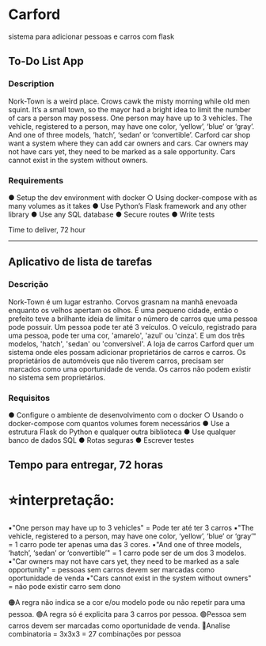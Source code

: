 # Carford
sistema para adicionar pessoas e carros com flask


## To-Do List App

### Description

Nork-Town is a weird place. Crows cawk the misty morning while old men squint. 
It’s a small town, so the mayor had a bright idea to limit the number of cars a person may possess. 
One person may have up to 3 vehicles. 
The vehicle, registered to a person, may have one color, ‘yellow’, ‘blue’ or ‘gray’. 
And one of three models, ‘hatch’, ‘sedan’ or ‘convertible’.
Carford car shop want a system where they can add car owners and cars. 
Car owners may not have cars yet, they need to be marked as a sale opportunity. 
Cars cannot exist in the system without owners.

### Requirements

● Setup the dev environment with docker
○ Using docker-compose with as many volumes as it takes
● Use Python’s Flask framework and any other library
● Use any SQL database
● Secure routes
● Write tests

Time to deliver, 72 hour

------------------------------

## Aplicativo de lista de tarefas

### Descrição

Nork-Town é um lugar estranho. Corvos grasnam na manhã enevoada enquanto os velhos apertam os olhos. 
É uma pequeno cidade, então o prefeito teve a brilhante ideia de limitar o número de carros que uma pessoa pode possuir. 
Um pessoa pode ter até 3 veículos. 
O veículo, registrado para uma pessoa, pode ter uma cor, 'amarelo', 'azul' ou 'cinza'. 
E um dos três modelos, 'hatch', 'sedan' ou 'conversível'.
A loja de carros Carford quer um sistema onde eles possam adicionar proprietários de carros e carros. 
Os proprietários de automóveis que não tiverem carros, precisam ser marcados como uma oportunidade de venda. 
Os carros não podem existir no sistema sem proprietários.

### Requisitos

● Configure o ambiente de desenvolvimento com o docker
○ Usando o docker-compose com quantos volumes forem necessários
● Use a estrutura Flask do Python e qualquer outra biblioteca
● Use qualquer banco de dados SQL
● Rotas seguras
● Escrever testes

Tempo para entregar, 72 horas
------------------------------------

# ⭐️interpretação:

▪️"One person may have up to 3 vehicles" = Pode ter até ter 3 carros
▪️"The vehicle, registered to a person, may have one color, ‘yellow’, ‘blue’ or ‘gray’" = 1 carro pode ter apenas uma das 3 cores.
▪️"And one of three models, ‘hatch’, ‘sedan’ or ‘convertible’" = 1 carro pode ser de um dos 3 modelos.
▪️"Car owners may not have cars yet, they need to be marked as a sale opportunity" = pessoas sem carros devem ser marcadas como oportunidade de venda
▪️"Cars cannot exist in the system without owners" = não pode existir carro sem dono

🟠A regra não indica se a cor e/ou modelo pode ou não repetir para uma pessoa.
🟢A regra só é explicita para 3 carros por pessoa.
🟢Pessoa sem carros devem ser marcadas como oportunidade de venda.
🔵Analise combinatoria = 3x3x3 = 27 combinações por pessoa


